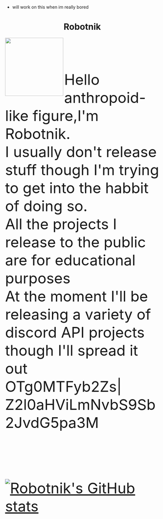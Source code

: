 - will work on this when im really bored
<h1 align="center">Robotnik</h1>
<img align='left' style = "width: 190px;" src='https://github.com/Robotniks/Robotniks/blob/main/samarth.png?raw=false'>
<font size="+5">
<br>
        <p>
                Hello anthropoid-like figure,I'm Robotnik.<br>
                I usually don't release stuff though I'm trying to get into the habbit of doing so.<br>
                All the projects I release to the public are for educational purposes <br>
                At the moment I'll be releasing a variety of discord API projects though I'll spread it out<br>
                OTg0MTFyb2Zs| Z2l0aHViLmNvbS9Sb2JvdG5pa3M
        <p/>
<br>
        
        
        
[![Robotnik's GitHub stats](https://github-readme-stats.vercel.app/api?username=Robotniks&show_icons=true&theme=jolly)](https://github.com/Robotniks)

